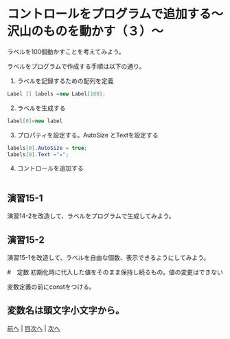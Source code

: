 # コントロールをプログラムで追加する～沢山のものを動かす（３）～
ラベルを100個動かすことを考えてみよう。

ラベルをプログラムで作成する手順は以下の通り。

1.	ラベルを記録するための配列を定義

```cs
Label [] labels =new Label[100];
```


2.	ラベルを生成する

```cs
label[0]=new label
```

3.	プロパティを設定する。AutoSize とTextを設定する

```cs
labels[0].AutoSize = true;
labels[0].Text ="★";
```

4.	コントロールを追加する

```cs

```

## 演習15-1
演習14-2を改造して、ラベルをプログラムで生成してみよう。

## 演習15-2
演習15-1を改造して、ラベルを自由な個数、表示できるようにしてみよう。

#　定数
初期化時に代入した値をそのまま保持し続るもの。値の変更はできない

変数定義の前にconstをつける。

変数名は頭文字小文字から。
---

[前へ](14.md) | [目次へ](README.md#%E7%9B%AE%E6%AC%A1) | [次へ](16.md)
